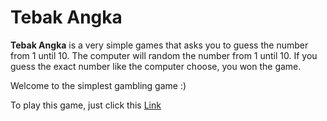 # Tebak Angka

**Tebak Angka** is a very simple games that asks you to guess the number from 1 until 10.
The computer will random the number from 1 until 10.
If you guess the exact number like the computer choose, you won the game.

Welcome to the simplest gambling game :)

To play this game, just click this [Link](tyogautomo.github.com/tebak_angka)
